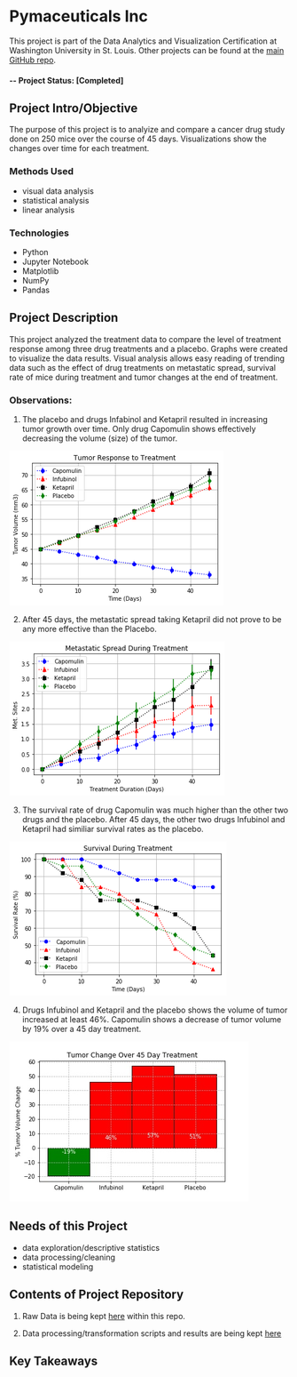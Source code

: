 # Pymaceuticals Inc
This project is part of the Data Analytics and Visualization Certification at Washington University in St. Louis.  Other projects can be found at the [main GitHub repo](https://github.com/jfandata).

#### -- Project Status: [Completed]

## Project Intro/Objective
The purpose of this project is to analyize and compare a cancer drug study done on 250 mice over the course of 45 days. Visualizations show the changes over time for each treatment. 

### Methods Used
* visual data analysis
* statistical analysis
* linear analysis

### Technologies
* Python
* Jupyter Notebook
* Matplotlib
* NumPy
* Pandas 

## Project Description
This project analyzed the treatment data to compare the level of treatment response among three drug treatments and a placebo. Graphs were created to visualize the data results. Visual analysis allows easy reading of trending data such as the effect of drug treatments on metastatic spread, survival rate of mice during treatment and tumor changes at the end of treatment. 

### Observations:

1. The placebo and drugs Infabinol and Ketapril resulted in increasing tumor growth over time. Only drug Capomulin shows effectively decreasing the volume (size) of the tumor.

![alt text](https://github.com/jfandata/MATPLOTLIB_Pymaceuticals/blob/master/Results/tumor_response.jpg "Tumor Response to Treatment")

2. After 45 days, the metastatic spread taking Ketapril did not prove to be any more effective than the Placebo. 

![alt text](https://github.com/jfandata/MATPLOTLIB_Pymaceuticals/blob/master/Results/metastatic.jpg "Metastatic Spread During Treatment")

3. The survival rate of drug Capomulin was much higher than the other two drugs and the placebo. After 45 days, the other two drugs Infubinol and Ketapril had similiar survival rates as the placebo.

![alt text](https://github.com/jfandata/MATPLOTLIB_Pymaceuticals/blob/master/Results/mouse_count.jpg "Survival During Treatment")

4. Drugs Infubinol and Ketapril and the placebo shows the volume of tumor increased at least 46%. Capomulin shows a decrease of tumor volume by 19% over a 45 day treatment.

![alt text](https://github.com/jfandata/MATPLOTLIB_Pymaceuticals/blob/master/Results/tumor_change.jpg "Tumor Change Over 45 Day Treatment")

## Needs of this Project

- data exploration/descriptive statistics
- data processing/cleaning
- statistical modeling

## Contents of Project Repository

1. Raw Data is being kept [here](https://github.com/jfandata/MATPLOTLIB_Pymaceuticals/tree/master/data) within this repo.

2. Data processing/transformation scripts and results are being kept [here](https://github.com/jfandata/MATPLOTLIB_Pymaceuticals/blob/master/pymaceuticals_starter.ipynb)

## Key Takeaways

